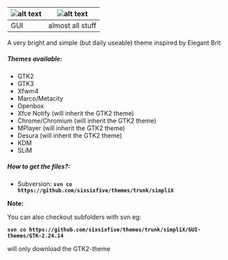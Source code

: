 | ![alt text](https://raw.githubusercontent.com/sixsixfive/themes/master/simpliX/prev.png "Preview") | ![alt text](https://raw.githubusercontent.com/sixsixfive/themes/master/simpliX/all.png "Preview") |
| ------------- |:-------------:|
| GUI | almost all stuff |



A very bright and simple (but daily useable) theme inspired by Elegant Brit

##### Themes available:

* GTK2
* GTK3
* Xfwm4
* Marco/Metacity
* Openbox
* Xfce Notify (will inherit the GTK2 theme)
* Chrome/Chromium (will inherit the GTK2 theme)
* MPlayer (will inherit the GTK2 theme)
* Desura (will inherit the GTK2 theme)
* KDM
* SLiM

##### How to get the files?:

* Subversion: **`svn co https://github.com/sixsixfive/themes/trunk/simpliX`**

**Note:**

You can also checkout subfolders with svn eg:

**`svn co https://github.com/sixsixfive/themes/trunk/simpliX/GUI-themes/GTK-2.24.14`**

will only download the GTK2-theme
